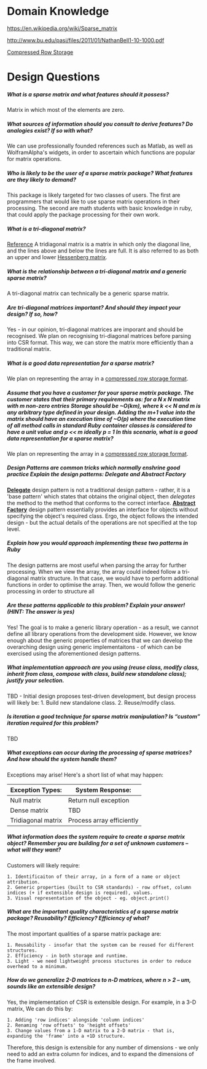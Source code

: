 # Domain Knowledge
https://en.wikipedia.org/wiki/Sparse_matrix

http://www.bu.edu/pasi/files/2011/01/NathanBell1-10-1000.pdf

[Compressed Row Storage](http://www.netlib.org/utk/people/JackDongarra/etemplates/node373.html)

# Design Questions
##### What is a sparse matrix and what features should it possess?
Matrix in which most of the elements are zero.

##### What sources of information should you consult to derive features? Do analogies exist? If so with what?
We can use professionally founded references such as Matlab, as well as WolframAlpha's widgets, in order to ascertain which functions are popular for matrix operations.

##### Who is likely to be the user of a sparse matrix package? What features are they likely to demand?
This package is likely targeted for two classes of users. The first are programmers that would like to use sparse matrix operations in their processing. The second are math students with basic knowledge in ruby, that could apply the package processing for their own work.

##### What is a tri-diagonal matrix?
[Reference](https://en.wikipedia.org/wiki/Tridiagonal_matrix) A tridiagonal matrix is a matrix in which only the diagonal line, and the lines above and below the lines are full. It is also referred to as both an upper and lower [Hessenberg matrix](https://en.wikipedia.org/wiki/Hessenberg_matrix).

##### What is the relationship between a tri-diagonal matrix and a generic sparse matrix?
A tri-diagonal matrix can technically be a generic sparse matrix. 

##### Are tri-diagonal matrices important? And should they impact your design? If so, how?
Yes - in our opinion, tri-diagonal matrices are imporant and should be recognised. We plan on recognising tri-diagonal matrices before parsing into CSR format. This way, we can store the matrix more efficiently than a traditional matrix.

##### What is a good data representation for a sparse matrix?
We plan on representing the array in a [compressed row storage format](http://www.netlib.org/utk/people/JackDongarra/etemplates/node373.html). 


##### Assume that you have a customer for your sparse matrix package. The customer states that their primary requirements as: for a N x N matrix with m non-zero entries Storage should be ~O(km), where k << N and m is any arbitrary type defined in your design. Adding the m+1 value into the matrix should have an execution time of ~O(p) where the execution time of all method calls in standard Ruby container classes is considered to have a unit value and p << m ideally p = 1 In this scenario, what is a good data representation for a sparse matrix?
We plan on representing the array in a [compressed row storage format](http://www.netlib.org/utk/people/JackDongarra/etemplates/node373.html). 


##### Design Patterns are common tricks which normally enshrine good practice Explain the design patterns: Delegate and Abstract Factory
**[Delegate](http://stackoverflow.com/questions/7168714/what-is-the-purpose-of-a-delegation-pattern)** design pattern is not a traditional design pattern - rather, it is a 'base pattern' which states that obtains the original object, then *delegates* the method to the method that conforms to the correct interface. **[Abstract Factory](https://sourcemaking.com/design_patterns/abstract_factory)** design pattern essentially provides an interface for objects without specifying the object's required class. Ergo, the object follows the intended design - but the actual details of the operations are not specified at the top level.

##### Explain how you would approach implementing these two patterns in Ruby
The design patterns are most useful when parsing the array for further processing. When we view the array, the array could indeed follow a tri-diagonal matrix structure. In that case, we would have to perform additional functions in order to optimise the array. Then, we would follow the generic processing in order to structure all 

##### Are these patterns applicable to this problem? Explain your answer! (HINT: The answer is yes)
Yes! The goal is to make a generic library operation - as a result, we cannot define all library operations from the development side. However, we know enough about the generic properties of matrices that we can develop the overarching design using generic implementaitons - of which can be exercised using the aforementioned design patterns.

##### What implementation approach are you using (reuse class, modify class, inherit from class, compose with class, build new standalone class); justify your selection.
TBD - Initial design proposes test-driven development, but design process will likely be:
	1. Build new standalone class.
	2. Reuse/modify class.

##### Is iteration a good technique for sparse matrix manipulation? Is “custom” iteration required for this problem? 
TBD

##### What exceptions can occur during the processing of sparse matrices? And how should the system handle them? 
Exceptions may arise! Here's a short list of what may happen:

| Exception Types:   | System Response:          |
|--------------------|---------------------------|
| Null matrix        | Return null exception     |
| Dense matrix       | TBD                       |
| Tridiagonal matrix | Process array efficiently |

##### What information does the system require to create a sparse matrix object? Remember you are building for a set of unknown customers – what will they want?
Customers will likely require:

	1. Identificaiton of their array, in a form of a name or object attribution.
	2. Generic properties (built to CSR standards) - row offset, column indices (+ if extensible design is required), values.
	3. Visual representation of the object - eg. object.print()

##### What are the important quality characteristics of a sparse matrix package? Reusability? Efficiency? Efficiency of what?
The most important qualities of a sparse matrix package are:

	1. Reusability - insofar that the system can be reused for different structures.
	2. Efficiency - in both storage and runtime.
	3. Light - we need lightweight process stuctures in order to reduce overhead to a minimum.

##### How do we generalize 2-D matrices to n-D matrices, where n > 2 – um, sounds like an extensible design?
Yes, the implementation of CSR is extensible design. For example, in a 3-D matrix, We can do this by:

	1. Adding 'row indices' alongside 'column indices'
	2. Renaming 'row offsets' to 'height offsets'
	3. Change values from a 1-D matrix to a 2-D matrix - that is, expanding the 'frame' into a +1D structure.

Therefore, this design is extensible for any number of dimensions - we only need to add an extra column for indices, and to expand the dimensions of the frame involved.

